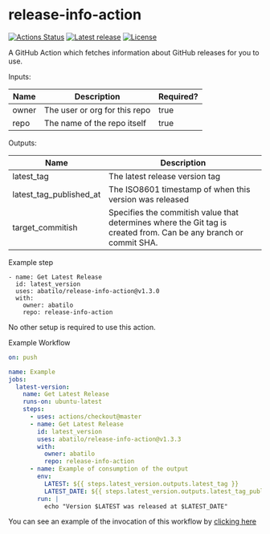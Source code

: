 # release-info-action

[![Actions Status](https://github.com/abatilo/release-info-action/workflows/ci/badge.svg)](https://github.com/abatilo/release-info-action/actions)
[![Latest
release](https://img.shields.io/github/v/release/abatilo/release-info-action?include_prereleases)](https://github.com/abatilo/release-info-action/releases)
[![License](https://img.shields.io/github/license/abatilo/release-info-action)](https://github.com/abatilo/release-info-action/blob/master/LICENSE)

A GitHub Action which fetches information about GitHub releases for you to use.

Inputs:

| Name  | Description                   | Required? |
| ----- | ----------------------------- | --------- |
| owner | The user or org for this repo | true      |
| repo  | The name of the repo itself   | true      |

Outputs:

| Name                    | Description                                                                                                       |
| ----------------------- | ----------------------------------------------------------------------------------------------------------------- |
| latest_tag              | The latest release version tag                                                                                    |
| latest_tag_published_at | The ISO8601 timestamp of when this version was released                                                           |
| target_commitish        | Specifies the commitish value that determines where the Git tag is created from. Can be any branch or commit SHA. |

Example step

```
- name: Get Latest Release
  id: latest_version
  uses: abatilo/release-info-action@v1.3.0
  with:
    owner: abatilo
    repo: release-info-action
```

No other setup is required to use this action.

Example Workflow

```yaml
on: push

name: Example
jobs:
  latest-version:
    name: Get Latest Release
    runs-on: ubuntu-latest
    steps:
      - uses: actions/checkout@master
      - name: Get Latest Release
        id: latest_version
        uses: abatilo/release-info-action@v1.3.3
        with:
          owner: abatilo
          repo: release-info-action
      - name: Example of consumption of the output
        env:
          LATEST: ${{ steps.latest_version.outputs.latest_tag }}
          LATEST_DATE: ${{ steps.latest_version.outputs.latest_tag_published_at }}
        run: |
          echo "Version $LATEST was released at $LATEST_DATE"
```

You can see an example of the invocation of this workflow by [clicking here](https://github.com/abatilo/release-info-action/actions?query=workflow%3AExample)
